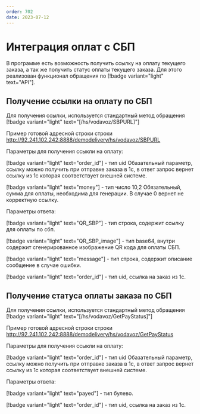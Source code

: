 ```yaml
---
order: 702
date: 2023-07-12
---
```


# Интеграция оплат с СБП

В программе есть возможность получить ссылку на оплату текущего заказа, а так же получить статус оплаты текущего заказа. Для этого реализован функционал обращения по [!badge variant="light" text="API"].

## Получение ссылки на оплату по СБП

Для получения ссылки, используется стандартный метод обращения [!badge variant="light" text="[/hs/vodavoz/SBPURL]"]  

Пример готовой адресной строки строки http://92.241.102.242:8888/demodelivery/hs/vodavoz/SBPURL

Параметры для получения ссыкли на оплату:

[!badge variant="light" text="order_id"] - тип uid Обазательный параметр, ссылку можно получить при отправке заказа в 1с, в ответ запрос вернет ссылку из 1с которая соответствует внешней системе.

[!badge variant="light" text="money"] - тип число 10,2 Обязательный, сумма для оплаты, необходима для генерации. В случае 0 вернет не корректную ссылку. 

Параметры ответа:


[!badge variant="light" text="QR_SBP"] - тип строка, содержит ссылку для оплаты по сбп.

[!badge variant="light" text="QR_SBP_image"] - тип base64, внутри содержит сгенерированное изображение QR кода для оплаты СБП.

[!badge variant="light" text="message"] - тип строка, содержит описание сообщение в случае ошибки.

[!badge variant="light" text="order_id"] - тип uid, ссылка на заказ из 1с.

## Получение статуса оплаты заказа по СБП

Для получения ссылки, используется стандартный метод обращения [!badge variant="light" text="[/hs/vodavoz/GetPayStatus]"]   

Пример готовой адресной строки строки http://92.241.102.242:8888/demodelivery/hs/vodavoz/GetPayStatus

Параметры для получения ссыкли на оплату:

[!badge variant="light" text="order_id"] - тип uid Обазательный параметр, ссылку можно получить при отправке заказа в 1с, в ответ запрос вернет ссылку из 1с которая соответствует внешней системе.

Параметры ответа:

[!badge variant="light" text="payed"] - тип булево.

[!badge variant="light" text="order_id"] - тип uid, ссылка на заказ из 1с.
